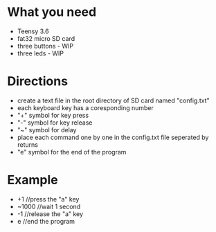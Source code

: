 # What you need
* Teensy 3.6
* fat32 micro SD card
* three buttons - WIP
* three leds - WIP

# Directions
* create a text file in the root directory of SD card named "config.txt"
* each keyboard key has a coresponding number
* "+" symbol for key press
* "-" symbol for key release
* "~" symbol for delay
* place each command one by one in the config.txt file seperated by returns
* "e" symbol for the end of the program

# Example
* +1      //press the "a" key
* ~1000   //wait 1 second
* -1      //release the "a" key
* e       //end the program
